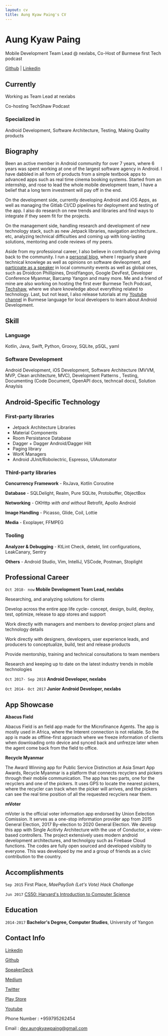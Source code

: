 ```yaml
---
layout: cv
title: Aung Kyaw Paing's CV
---
```

# Aung Kyaw Paing
Mobile Development Team Lead @ nexlabs, Co-Host of Burmese first Tech podcast

<div id="webaddress">
<a href="https://github.com/vincent-paing">Github</a> 
| <a href="https://www.linkedin.com/in/aungkyawpaing/">Linkedin</a> 
</div>


## Currently

Working as Team Lead at nexlabs

Co-hosting TechShaw Podcast

### Specialized in

Android Development, Software Architecture, Testing, Making Quality products

## Biography

Been an active member in Android community for over 7 years, where 6 years was spent working at one of the largest software agency in Android. I have dabbled in all form of products from a simple textbook apps to advanced apps such as real time cinema booking systems. Started from an internship, and rose to lead the whole mobile development team, I have a belief that a long term investment will pay off in the end. 

On the development side, currently developing Android and iOS Apps, as well as managing the Gitlab CI/CD pipelines for deployment and testing of the app. I also do research on new trends and libraries and find ways to integrate if they seem fit for the projects.

On the management side, handling research and development of new technology stack, such as new Jetpack libraries, navigation architecture.. etc, analyzing technical difficulties and coming up with long-lasting solutions, mentoring and code reviews of my peers. 

Aside from my professional career, I also believe in contributing and giving back to the community. I run a [personal blog](https://medium.com/@aungkyawpaing), where I reguarly share technical knowlege as well as opinions on software devleopment, and [particpate as a speaker](https://speakerdeck.com/vincentpaing_) in local community events as well as global ones, such as Droidcon Phillipines, DroidYangon, Google DevFest, Developer Conference Myanmar, Barcamp Yangon and many more. Me and a friend of mine are also working on hosting the first ever Burmese Tech Podcast, [Techshaw](https://anchor.fm/techshaw), where we share knowledge about everything related to technology. Last, but not least, I also release tutorials at my [Youtube channel](https://www.youtube.com/c/AungKyawPaing) in Burmese language for local developers to learn about Android Development.


## Skill

### Language

Kotlin, Java, Swift, Python, Groovy, SQLite, pSQL, yaml

### Software Development

Android Development, iOS Development, Software Architecture (MVVM, MVP, Clean architecture, MVC), Development Patterns , Testing, Documenting (Code Document, OpenAPI docs, techncail docs), Solution Anaylsis 

## **Android-Specific Technology**

### First-party libraries

- Jetpack Architecture Libraries
- Material Components
- Room Persistance Database
- Dagger + Dagger Android/Dagger Hilt
- Paging library
- WorK Managers
- Android JUnit/Robolectric, Espresso, UIAutomator

### Third-party libraries

**Concurrency Framework** - RxJava, Kotlin Coroutine

**Database** - SQLDelight, Realm, Pure SQLite, Protobuffer, ObjectBox

**Networking** - OKHttp *with and without* Retrofit, Apollo Android

**Image Handling** - Picasso, Glide, Coil, Lottie

**Media** - Exoplayer, FFMPEG

### Tooling

**Analyzer & Debugging** - KtLint Check, detekt, lint configurations, LeakCanary, Sentry

**Others** - Android Studio, Vim, IntelliJ, VSCode, Postman, Stoplight

## Professional Career

`Oct 2018- now`
__Mobile Development Team Lead, nexlabs__

Researching, and analyzing solutions for clients

Develop across the entire app life cycle- concept, design, build, deploy, test, optimize, release to app stores and support

Work directly with managers and members to develop project plans and technology details

Work directly with designers, developers, user experience leads, and producers to conceptualize, build, test and release products

Provide mentorship, training and technical consultations to team members

Research and keeping up to date on the latest industry trends in mobile technologies

`Oct 2017- Sep 2018`
__Android Developer, nexlabs__

`Oct 2014- Oct 2017`
__Junior Android Developer, nexlabs__

## App Showcase
__Abacus Field__

Abacus Field is an field app made for the Microfinance Agents. The app is mostly used in Africa, where the Interent connection is not reliable. So the app is made as offline-first approach where we freeze information of clients when downloading onto device and synced back and unfrezze later when the agent come back from the field to office.

__Recycle Myanmar__

The Award Winning app for Public Service Distinction at Asia Smart App Awards, Recycle Myanmar is a platform that connects recyclers and pickers through their mobile communication. The app has two parts, one for the recyclers and one of the pickers. It uses GPS to locate the nearest pickers, where the recycler can track when the picker will arrives, and the pickers can see the real time position of all the requested recyclers near them.

__mVoter__

mVoter is the official voter information app endorsed by Union Eelection Comission. It serves as a one-stop information provider app from 2015 General Election, 2017 By-election to 2020 General Election. We develop this app with Single Acitivty Architecture with the use of Conductor, a view-based controllers. The project extensively uses modern android development architectures, and technolgoy such as Firebase Cloud functions. The codes are fully open sourced and developed visibilty to everyone. This was developed by me and a group of friends as a civic contribution to the country.

## Accomplishments

`Sep 2015`
First Place, *MaePaySoh (Let's Vote) Hack Challange*

`Jun 2017`
[CS50: Harvard's Introduction to Computer Science](https://courses.edx.org/certificates/5be28890e2c845d6ae27e109bfdd31b7)

## Education

`2014-2017`
__Bachelor's Degree, Computer Studies__, University of Yangon

## Contact Info

[Linkedin](https://www.linkedin.com/in/aungkyawpaing)

[Github](https://github.com/vincent-paing)

[SpeakerDeck](https://speakerdeck.com/vincentpaing)

[Medium](https://medium.com/@aungkyawpaing)

[Twitter](https://twitter.com/vincentpaing)

[Play Store](https://play.google.com/store/apps/dev?id=8740828190729082681)

[Youtube](https://www.youtube.com/c/AungKyawPaing)

Phone Number : +959795262454

Email : dev.aungkyawpaing@gmail.com